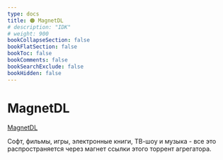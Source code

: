 ```yaml
---
type: docs
title: 🟠 MagnetDL
# description: "IDK"
# weight: 900
bookCollapseSection: false
bookFlatSection: false
bookToc: false
bookComments: false
bookSearchExclude: false
bookHidden: false
---
```


# MagnetDL

[MagnetDL](https://www.magnetdl.com/?nt)

Софт, фильмы, игры, электронные книги, ТВ-шоу и музыка - все это распространяется через магнет ссылки этого торрент агрегатора.
